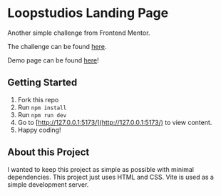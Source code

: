 # Loopstudios Landing Page

Another simple challenge from Frontend Mentor.

The challenge can be found [here](https://www.frontendmentor.io/challenges/nft-preview-card-component-SbdUL_w0U).

Demo page can be found [here](https://davinaleong.github.io/fem-loopstudios-landing-page/)!

## Getting Started

1. Fork this repo
2. Run `npm install`
3. Run `npm run dev`
4. Go to [http://127.0.0.1:5173/](http://127.0.0.1:5173/) to view content.
5. Happy coding!

## About this Project

I wanted to keep this project as simple as possible with minimal dependencies. This project just uses HTML and CSS. Vite is used as a simple development server.
